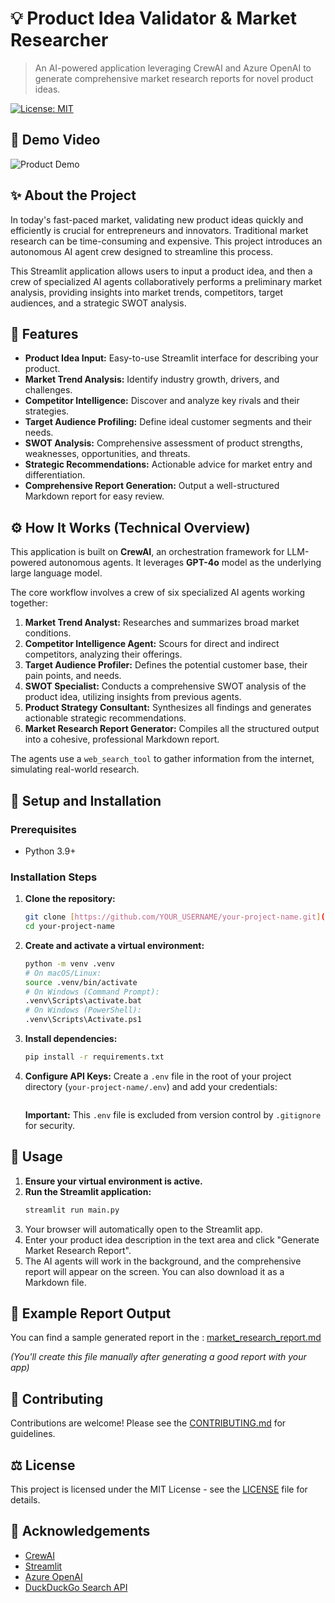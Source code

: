 # 💡 Product Idea Validator & Market Researcher

> An AI-powered application leveraging CrewAI and Azure OpenAI to generate comprehensive market research reports for novel product ideas.

[![License: MIT](https://img.shields.io/badge/License-MIT-yellow.svg)](https://opensource.org/licenses/MIT)
## 🚀 Demo Video

![Product Demo](crew\assets\demo.gif)

## ✨ About the Project

In today's fast-paced market, validating new product ideas quickly and efficiently is crucial for entrepreneurs and innovators. Traditional market research can be time-consuming and expensive. This project introduces an autonomous AI agent crew designed to streamline this process.

This Streamlit application allows users to input a product idea, and then a crew of specialized AI agents collaboratively performs a preliminary market analysis, providing insights into market trends, competitors, target audiences, and a strategic SWOT analysis.

## 🌟 Features

* **Product Idea Input:** Easy-to-use Streamlit interface for describing your product.
* **Market Trend Analysis:** Identify industry growth, drivers, and challenges.
* **Competitor Intelligence:** Discover and analyze key rivals and their strategies.
* **Target Audience Profiling:** Define ideal customer segments and their needs.
* **SWOT Analysis:** Comprehensive assessment of product strengths, weaknesses, opportunities, and threats.
* **Strategic Recommendations:** Actionable advice for market entry and differentiation.
* **Comprehensive Report Generation:** Output a well-structured Markdown report for easy review.

## ⚙️ How It Works (Technical Overview)

This application is built on **CrewAI**, an orchestration framework for LLM-powered autonomous agents. It leverages **GPT-4o** model as the underlying large language model.

The core workflow involves a crew of six specialized AI agents working together:

1.  **Market Trend Analyst:** Researches and summarizes broad market conditions.
2.  **Competitor Intelligence Agent:** Scours for direct and indirect competitors, analyzing their offerings.
3.  **Target Audience Profiler:** Defines the potential customer base, their pain points, and needs.
4.  **SWOT Specialist:** Conducts a comprehensive SWOT analysis of the product idea, utilizing insights from previous agents.
5.  **Product Strategy Consultant:** Synthesizes all findings and generates actionable strategic recommendations.
6.  **Market Research Report Generator:** Compiles all the structured output into a cohesive, professional Markdown report.

The agents use a `web_search_tool` to gather information from the internet, simulating real-world research.

## 🚀 Setup and Installation

### Prerequisites

* Python 3.9+

### Installation Steps

1.  **Clone the repository:**
    ```bash
    git clone [https://github.com/YOUR_USERNAME/your-project-name.git](https://github.com/YOUR_USERNAME/your-project-name.git)
    cd your-project-name
    ```

2.  **Create and activate a virtual environment:**
    ```bash
    python -m venv .venv
    # On macOS/Linux:
    source .venv/bin/activate
    # On Windows (Command Prompt):
    .venv\Scripts\activate.bat
    # On Windows (PowerShell):
    .venv\Scripts\Activate.ps1
    ```

3.  **Install dependencies:**
    ```bash
    pip install -r requirements.txt
    ```

4.  **Configure API Keys:**
    Create a `.env` file in the root of your project directory (`your-project-name/.env`) and add your credentials:
    ```
    
    ```
    **Important:** This `.env` file is excluded from version control by `.gitignore` for security.

## 🏃 Usage

1.  **Ensure your virtual environment is active.**
2.  **Run the Streamlit application:**
    ```bash
    streamlit run main.py
    ```
3.  Your browser will automatically open to the Streamlit app.
4.  Enter your product idea description in the text area and click "Generate Market Research Report".
5.  The AI agents will work in the background, and the comprehensive report will appear on the screen. You can also download it as a Markdown file.

## 📄 Example Report Output

You can find a sample generated report in the :
[market_research_report.md](market_research_report.md)

*(You'll create this file manually after generating a good report with your app)*

## 🤝 Contributing

Contributions are welcome! Please see the [CONTRIBUTING.md](CONTRIBUTING.md) for guidelines.

## ⚖️ License

This project is licensed under the MIT License - see the [LICENSE](LICENSE) file for details.

## 🙏 Acknowledgements

* [CrewAI](https://www.crewai.com/)
* [Streamlit](https://streamlit.io/)
* [Azure OpenAI](https://azure.microsoft.com/en-us/products/ai/openai-service)
* [DuckDuckGo Search API](https://duckduckgo.com/api)
